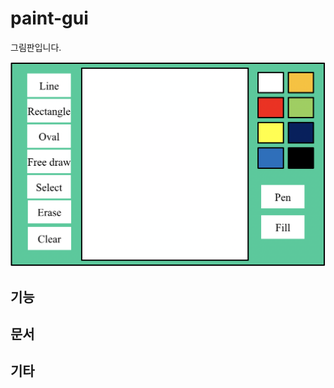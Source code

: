 # paint-gui
그림판입니다.

<img src="./documents/at_a_glance.png" width="600"></img>

## 기능

## 문서

## 기타

